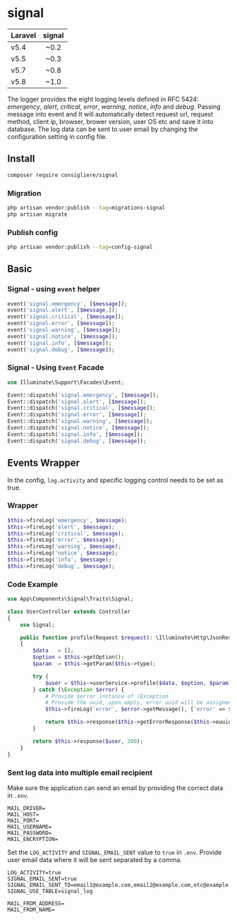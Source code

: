 # signal

| Laravel   | signal  |
| ----------|:-------:|
| v5.4      | ~0.2    |
| v5.5      | ~0.3    |
| v5.7      | ~0.8    |
| v5.8      | ~1.0    |

The logger provides the eight logging levels defined in RFC 5424: _emergency_, _alert_, _critical_, _error_, _warning_, _notice_, _info_ and _debug_. Passing message into event and It will automatically detect request url, request method, client ip, browser, brower version, user OS etc and save it into database. The log data can be sent to user email by changing the configuration setting in config file.

## Install

```bash
composer require consigliere/signal
```

### Migration

```bash
php artisan vendor:publish --tag=migrations-signal
php artisan migrate
```

### Publish config

```bash
php artisan vendor:publish --tag=config-signal
```

## Basic

### Signal - using `event` helper
```php
event('signal.emergency', [$message]);
event('signal.alert', [$message,]);
event('signal.critical', [$message]);
event('signal.error', [$message]);
event('signal.warning', [$message]);
event('signal.notice', [$message]);
event('signal.info', [$message]);
event('signal.debug', [$message]);
```

### Signal - Using `Event` Facade
```php
use Illuminate\Support\Facades\Event;

Event::dispatch('signal.emergency', [$message]);
Event::dispatch('signal.alert', [$message]);
Event::dispatch('signal.critical', [$message]);
Event::dispatch('signal.error', [$message]);
Event::dispatch('signal.warning', [$message]);
Event::dispatch('signal.notice', [$message]);
Event::dispatch('signal.info', [$message]);
Event::dispatch('signal.debug', [$message]);
```

## Events Wrapper 

In the config, `log.activity` and specific logging control needs to be set as true.

### Wrapper

```php
$this->fireLog('emergency', $message);
$this->fireLog('alert', $message);
$this->fireLog('critical', $message);
$this->fireLog('error', $message);
$this->fireLog('warning', $message);
$this->fireLog('notice', $message);
$this->fireLog('info', $message);
$this->fireLog('debug', $message);
```

### Code Example 

```php
use App\Components\Signal\Traits\Signal;

class UserController extends Controller
{
    use Signal;

    public function profile(Request $request): \Illuminate\Http\JsonResponse
    {
        $data   = [];
        $option = $this->getOption();
        $param  = $this->getParam($this->type);

        try {
            $user = $this->userService->profile($data, $option, $param);
        } catch (\Exception $error) {
            # Provide $error instance of \Exception
            # Provide the uuid, upon empty, error uuid will be assigned automatically
            $this->fireLog('error', $error->getMessage(), ['error' => $error, 'uuid' => $this->euuid]);

            return $this->response($this->getErrorResponse($this->euuid, $error), 500);
        }

        return $this->response($user, 200);
    }
}
```

### Sent log data into multiple email recipient

Make sure the application can send an email by providing the correct data in `.env`.

```properties
MAIL_DRIVER=
MAIL_HOST=
MAIL_PORT=
MAIL_USERNAME=
MAIL_PASSWORD=
MAIL_ENCRYPTION=
```

Set the `LOG_ACTIVITY` and `SIGNAL_EMAIL_SENT` value to `true` in `.env`.
Provide user email data where it will be sent separated by a comma.

```properties
LOG_ACTIVITY=true
SIGNAL_EMAIL_SENT=true
SIGNAL_EMAIL_SENT_TO=email1@example.com,email2@example.com,etc@example.com
SIGNAL_USE_TABLE=signal_log

MAIL_FROM_ADDRESS=
MAIL_FROM_NAME=
```
